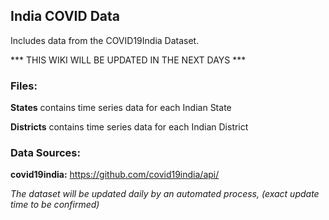 ## India COVID Data

Includes data from the COVID19India Dataset.


*** THIS WIKI WILL BE UPDATED IN THE NEXT DAYS ***
 
 
### Files:

**States** contains time series data for each Indian State

**Districts** contains time series data for each Indian District


### Data Sources:

**covid19india:** https://github.com/covid19india/api/


_The dataset will be updated daily by an automated process, (exact update time to be confirmed)_
